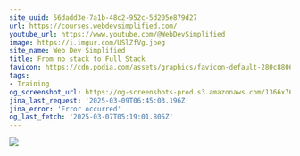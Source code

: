 ```yaml
---
site_uuid: 56dadd3e-7a1b-48c2-952c-5d205e879d27
url: https://courses.webdevsimplified.com/
youtube_url: https://www.youtube.com/@WebDevSimplified
image: https://i.imgur.com/USlZfVg.jpeg
site_name: Web Dev Simplified
title: From no stack to Full Stack
favicon: https://cdn.podia.com/assets/graphics/favicon-default-280c8806cb7f825b1487cbfaf3a6c2b1b5e0557e157241a49a95db1764feb6fb.png
tags:
- Training
og_screenshot_url: https://og-screenshots-prod.s3.amazonaws.com/1366x768/80/false/15cab526471955ea72b77d16c04cfd57cb0cdea5b39662e584e6e9c2cde91427.jpeg
jina_last_request: '2025-03-09T06:45:03.196Z'
jina_error: 'Error occurred'
og_last_fetch: '2025-03-07T05:19:01.805Z'
---
```


![](https://i.imgur.com/USlZfVg.jpeg)
